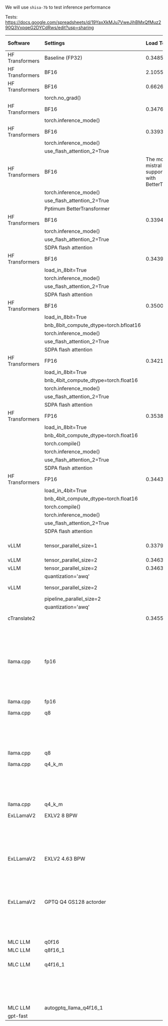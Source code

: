 We will use `shisa-7b` to test inference performance

Tests:
https://docs.google.com/spreadsheets/d/19YaxXkMJu7VweJihBMxQfMuz290Q3VxpqeG2DYCdRws/edit?usp=sharing

| Software        | Settings                              | Load Tokenizer                                                                 |   Load Model |   Inf JA 512/512 |   Tokens/Sec |   Inf EN 512/512 |   Tokens/Sec.1 | Avg Tok/s   |   Max Mem |   Speed X |     Memory | Notes                                                                                                                                          | Conversion         |
|:----------------|:--------------------------------------|:-------------------------------------------------------------------------------|-------------:|-----------------:|-------------:|-----------------:|---------------:|:------------|----------:|----------:|-----------:|:-----------------------------------------------------------------------------------------------------------------------------------------------|:-------------------|
| HF Transformers | Baseline (FP32)                       | 0.348583698272705                                                              |      8.01284 |        341.088   |      1.50108 |        352.478   |        1.45257 | 1.476825779 |     47677 |   1       |   1        |                                                                                                                                             |                 |
| HF Transformers | BF16                                  | 2.10556507110595                                                               |      4.53846 |        132.615   |      3.8608  |        131.349   |        3.898   | 3.879401805 |     46211 |   2.62777 |   0.969251 |                                                                                                                                             |                 |
| HF Transformers | BF16                                  | 0.662671327590942                                                              |      3.76796 |        131.968   |      3.87973 |        132.065   |        3.87688 | 3.878305424 |     46211 |   2.6268  |   0.969251 |                                                                                                                                             |                 |
|                 | torch.no_grad()                       |                                                                                |              |                  |              |                  |                |             |           |           |            |                                                                                                                                                |                    |
| HF Transformers | BF16                                  | 0.347669839859008                                                              |      4.08075 |        131.631   |      3.88965 |        131.68    |        3.88822 | 3.888937545 |     45495 |   2.63401 |   0.954234 |                                                                                                                                             |                 |
|                 | torch.inference_mode()                |                                                                                |              |                  |              |                  |                |             |           |           |            |                                                                                                                                                |                    |
| HF Transformers | BF16                                  | 0.339343786239624                                                              |      3.76552 |        118.696   |      4.31353 |        118.358   |        4.32587 | 4.319699801 |     47191 |   2.92585 |   0.989806 |                                                                                                                                             |                 |
|                 | torch.inference_mode()                |                                                                                |              |                  |              |                  |                |             |           |           |            |                                                                                                                                                |                    |
|                 | use_flash_attention_2=True            |                                                                                |              |                  |              |                  |                |             |           |           |            |                                                                                                                                                |                    |
| HF Transformers | BF16                                  | The model type mistral is not yet supported to be used with BetterTransformer. |           |               |           |               |             | #DIV/0!     |        |        |         |                                                                                                                                             |                 |
|                 | torch.inference_mode()                |                                                                                |              |                  |              |                  |                |             |           |           |            |                                                                                                                                                |                    |
|                 | use_flash_attention_2=True            |                                                                                |              |                  |              |                  |                |             |           |           |            |                                                                                                                                                |                    |
|                 | Pptimum BetterTransformer             |                                                                                |              |                  |              |                  |                |             |           |           |            |                                                                                                                                                |                    |
| HF Transformers | BF16                                  | 0.339448928833007                                                              |      4.09873 |        119.351   |      4.28986 |        118.895   |        4.30633 | 4.298095414 |     46851 |   2.91124 |   0.982675 |                                                                                                                                             |                 |
|                 | torch.inference_mode()                |                                                                                |              |                  |              |                  |                |             |           |           |            |                                                                                                                                                |                    |
|                 | use_flash_attention_2=True            |                                                                                |              |                  |              |                  |                |             |           |           |            |                                                                                                                                                |                    |
|                 | SDPA flash attention                  |                                                                                |              |                  |              |                  |                |             |           |           |            |                                                                                                                                                |                    |
| HF Transformers | BF16                                  | 0.34398341178894                                                               |      5.7032  |        246.55    |      2.07666 |        249.162   |        2.05489 | 2.065772873 |     42623 |   1.39905 |   0.893995 | UserWarning: MatMul8bitLt: inputs will be cast from torch.bfloat16 to float16 during quantization                                              |                 |
|                 | load_in_8bit=True                     |                                                                                |              |                  |              |                  |                |             |           |           |            |                                                                                                                                                |                    |
|                 | torch.inference_mode()                |                                                                                |              |                  |              |                  |                |             |           |           |            |                                                                                                                                                |                    |
|                 | use_flash_attention_2=True            |                                                                                |              |                  |              |                  |                |             |           |           |            |                                                                                                                                                |                    |
|                 | SDPA flash attention                  |                                                                                |              |                  |              |                  |                |             |           |           |            |                                                                                                                                                |                    |
| HF Transformers | BF16                                  | 0.350092649459838                                                              |      5.42949 |        247.355   |      2.0699  |        248.626   |        2.05932 | 2.064611797 |     45127 |   1.39832 |   0.946515 | UserWarning: MatMul8bitLt: inputs will be cast from torch.bfloat16 to float16 during quantization                                              |                 |
|                 | load_in_8bit=True                     |                                                                                |              |                  |              |                  |                |             |           |           |            |                                                                                                                                                |                    |
|                 | bnb_8bit_compute_dtype=torch.bfloat16 |                                                                                |              |                  |              |                  |                |             |           |           |            |                                                                                                                                                |                    |
|                 | torch.inference_mode()                |                                                                                |              |                  |              |                  |                |             |           |           |            |                                                                                                                                                |                    |
|                 | use_flash_attention_2=True            |                                                                                |              |                  |              |                  |                |             |           |           |            |                                                                                                                                                |                    |
|                 | SDPA flash attention                  |                                                                                |              |                  |              |                  |                |             |           |           |            |                                                                                                                                                |                    |
| HF Transformers | FP16                                  | 0.342193365097045                                                              |      5.5427  |        241.813   |      2.11733 |        239.586   |        2.13702 | 2.127178175 |     45511 |   1.44087 |   0.954569 | https://github.com/TimDettmers/bitsandbytes/issues/490                                                                                         |                 |
|                 | load_in_8bit=True                     |                                                                                |              |                  |              |                  |                |             |           |           |            |                                                                                                                                                |                    |
|                 | bnb_4bit_compute_dtype=torch.float16  |                                                                                |              |                  |              |                  |                |             |           |           |            |                                                                                                                                                |                    |
|                 | torch.inference_mode()                |                                                                                |              |                  |              |                  |                |             |           |           |            |                                                                                                                                                |                    |
|                 | use_flash_attention_2=True            |                                                                                |              |                  |              |                  |                |             |           |           |            |                                                                                                                                                |                    |
|                 | SDPA flash attention                  |                                                                                |              |                  |              |                  |                |             |           |           |            |                                                                                                                                                |                    |
| HF Transformers | FP16                                  | 0.353858470916748                                                              |      5.98889 |        241.677   |      2.11853 |        243.907   |        2.09916 | 2.108842953 |     45509 |   1.42823 |   0.954527 |                                                                                                                                             |                 |
|                 | load_in_8bit=True                     |                                                                                |              |                  |              |                  |                |             |           |           |            |                                                                                                                                                |                    |
|                 | bnb_4bit_compute_dtype=torch.float16  |                                                                                |              |                  |              |                  |                |             |           |           |            |                                                                                                                                                |                    |
|                 | torch.compile()                       |                                                                                |              |                  |              |                  |                |             |           |           |            |                                                                                                                                                |                    |
|                 | torch.inference_mode()                |                                                                                |              |                  |              |                  |                |             |           |           |            |                                                                                                                                                |                    |
|                 | use_flash_attention_2=True            |                                                                                |              |                  |              |                  |                |             |           |           |            |                                                                                                                                                |                    |
|                 | SDPA flash attention                  |                                                                                |              |                  |              |                  |                |             |           |           |            |                                                                                                                                                |                    |
| HF Transformers | FP16                                  | 0.344361066818237                                                              |      6.02854 |        145.955   |      3.50793 |        146.13    |        3.50374 | 3.505835079 |     44101 |   2.37452 |   0.924995 |                                                                                                                                             |                 |
|                 | load_in_4bit=True                     |                                                                                |              |                  |              |                  |                |             |           |           |            |                                                                                                                                                |                    |
|                 | bnb_4bit_compute_dtype=torch.float16  |                                                                                |              |                  |              |                  |                |             |           |           |            |                                                                                                                                                |                    |
|                 | torch.compile()                       |                                                                                |              |                  |              |                  |                |             |           |           |            |                                                                                                                                                |                    |
|                 | torch.inference_mode()                |                                                                                |              |                  |              |                  |                |             |           |           |            |                                                                                                                                                |                    |
|                 | use_flash_attention_2=True            |                                                                                |              |                  |              |                  |                |             |           |           |            |                                                                                                                                                |                    |
|                 | SDPA flash attention                  |                                                                                |              |                  |              |                  |                |             |           |           |            |                                                                                                                                                |                    |
| vLLM            | tensor_parallel_size=1                | 0.337995529174804                                                              |      9.52003 |          9.27908 |     55.1779  |          9.24633 |       55.3733  | 55.27561834 |     19958 |  37.4398  |   0.418609 | vLLM is fast even for batch=1 but you need to batch by SamplerSettings and also you can't batch w/ multiple seeds                              |                 |
| vLLM            | tensor_parallel_size=2                | 0.346305847167968                                                              |     17.6519  |          7.50553 |     68.2163  |          7.48511 |       68.4025  | 68.30940794 |     47843 |  46.2677  |   1.00348  | A copy on each GPU                                                                                                                             |                 |
| vLLM            | tensor_parallel_size=2                | 0.346305847167968                                                              |     20.0429  |          5.91868 |     86.5058  |          5.87759 |       87.1106  | 86.80818315 |     47175 |  58.7995  |   0.989471 |                                                                                                                                             |                 |
|                 | quantization='awq'                    |                                                                                |              |                  |              |                  |                |             |           |           |            |                                                                                                                                                |                    |
| vLLM            | tensor_parallel_size=2                |                                                                             |           |               |           |               |             |          |        |        |         | NotImplementedError: Pipeline parallelism is not supported yet.                                                                                |                 |
|                 | pipeline_parallel_size=2              |                                                                                |              |                  |              |                  |                |             |           |           |            |                                                                                                                                                |                    |
|                 | quantization='awq'                    |                                                                                |              |                  |              |                  |                |             |           |           |            |                                                                                                                                                |                    |
| cTranslate2     |                                    | 0.345565795898437                                                              |      3.7232  |          9.21155 |     55.5824  |          9.12135 |       56.132   | 55.85720109 |     16996 |  37.8357  |   0.356482 | requires model conversion: https://opennmt.net/CTranslate2/conversion.html                                                                     | real    0m59.672s  |
|                 |                                       |                                                                                |              |                  |              |                  |                |             |           |           |            |                                                                                                                                                | user    1m8.717s   |
|                 |                                       |                                                                                |              |                  |              |                  |                |             |           |           |            | Missing some of the usual generation parameters, 4090 only                                                                                     | sys     0m20.583s  |
| llama.cpp       | fp16                                  |                                                                             |      2.57498 |         12.376   |     41.3703  |         12.6455  |       40.4887  | 40.92950342 |     17987 |  27.7171  |   0.377268 | convert_shisa.py                                                                                                                               | real    0m51.034s  |
|                 |                                       |                                                                                |              |                  |              |                  |                |             |           |           |            | 4090+3090                                                                                                                                      | user    0m38.386s  |
|                 |                                       |                                                                                |              |                  |              |                  |                |             |           |           |            |                                                                                                                                                | sys     0m25.292s  |
| llama.cpp       | fp16                                  |                                                                             |      2.4559  |          9.34834 |     54.7691  |          9.40606 |       54.433   | 54.6010376  |     15873 |  36.98    |   0.332928 | 4090 only                                                                                                                                      |                 |
| llama.cpp       | q8                                    |                                                                             |      1.55778 |         10.2952  |     49.7317  |         10.6275  |       48.1767  | 48.95417263 |     11541 |  33.1485  |   0.242066 | 4090+3090                                                                                                                                      | real    0m9.897s   |
|                 |                                       |                                                                                |              |                  |              |                  |                |             |           |           |            |                                                                                                                                                | user    1m32.065s  |
|                 |                                       |                                                                                |              |                  |              |                  |                |             |           |           |            |                                                                                                                                                | sys     0m15.903s  |
| llama.cpp       | q8                                    |                                                                             |      1.48527 |          5.78249 |     88.5432  |          5.8751  |       87.1475  | 87.84531183 |      9919 |  59.4908  |   0.208046 | 4090 only                                                                                                                                      |                 |
| llama.cpp       | q4_k_m                                |                                                                             |      1.07488 |          9.48225 |     53.9956  |          9.81459 |       52.1672  | 53.08142803 |      8271 |  35.9424  |   0.17348  | 4.63 BPW                                                                                                                                       | real    0m28.234s  |
|                 |                                       |                                                                                |              |                  |              |                  |                |             |           |           |            | 4090+3090                                                                                                                                      | user    12m2.182s  |
|                 |                                       |                                                                                |              |                  |              |                  |                |             |           |           |            |                                                                                                                                                | sys     0m12.564s  |
| llama.cpp       | q4_k_m                                |                                                                             |      1.48527 |          3.99931 |    128.022   |          4.0858  |      125.312   | 126.6670701 |      6701 |  85.7779  |   0.14055  | 4090 only                                                                                                                                      |                 |
| ExLLamaV2       | EXLV2 8 BPW                           |                                                                             |           |          5.56327 |     92.0322  |          5.45558 |       93.8489  | 92.94055324 |     13688 |  62.9597  |   0.287099 | 4090 only                                                                                                                                      | real    22m35.572s |
|                 |                                       |                                                                                |              |                  |              |                  |                |             |           |           |            |                                                                                                                                                | user    67m16.503s |
|                 |                                       |                                                                                |              |                  |              |                  |                |             |           |           |            |                                                                                                                                                | sys     11m45.998s |
| ExLLamaV2       | EXLV2 4.63 BPW                        |                                                                             |           |          3.87498 |    132.13    |          3.7461  |      136.676   | 134.4026303 |     10856 |  91.0576  |   0.227699 | 4090 only                                                                                                                                      | real    6m13.610s  |
|                 |                                       |                                                                                |              |                  |              |                  |                |             |           |           |            |                                                                                                                                                | user    36m10.737s |
|                 |                                       |                                                                                |              |                  |              |                  |                |             |           |           |            |                                                                                                                                                | sys     6m23.130s  |
| ExLLamaV2       | GPTQ Q4 GS128 actorder                |                                                                             |           |          3.91668 |    130.723   |          3.86658 |      132.417   | 131.569843  |     10938 |  89.1231  |   0.229419 | 4090 only                                                                                                                                      | real    6m13.610s  |
|                 |                                       |                                                                                |              |                  |              |                  |                |             |           |           |            |                                                                                                                                                | user    36m10.737s |
|                 |                                       |                                                                                |              |                  |              |                  |                |             |           |           |            |                                                                                                                                                | sys     6m23.130s  |
| MLC LLM         | q0f16                                 |                                                                             |           |               |           |               |             |          |        |        |         |                                                                                                                                             |                 |
| MLC LLM         | q8f16_1                               |                                                                             |           |               |           |               |             |          |        |        |         |                                                                                                                                             |                 |
| MLC LLM         | q4f16_1                               |                                                                             |           |               |           |               |             |          |        |        |         | mlc_chat_cli: symbol lookup error: ... mlc-llm/dist/shisa-7b-v1-q4f16_1/shisa-7b-v1-q4f16_1-cuda.so: undefined symbol: __cudaRegisterFatBinary | real    1m23.850s  |
|                 |                                       |                                                                                |              |                  |              |                  |                |             |           |           |            |                                                                                                                                                | user    1m37.217s  |
|                 |                                       |                                                                                |              |                  |              |                  |                |             |           |           |            |                                                                                                                                                | sys     0m41.900s  |
| MLC LLM         | autogptq_llama_q4f16_1                |                                                                             |           |               |           |               |             |          |        |        |         |                                                                                                                                             |                 |
| gpt-fast        |                                    |                                                                             |           |               |           |               |             |          |        |        |         |                                                                                                                                             |                 |

